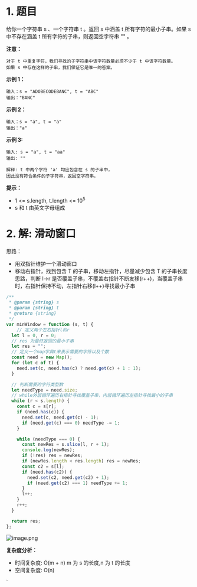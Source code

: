 # 1. 题目

给你一个字符串 s 、一个字符串 t 。返回 s 中涵盖 t 所有字符的最小子串。如果 s 中不存在涵盖 t 所有字符的子串，则返回空字符串 "" 。

**注意：**

```
对于 t 中重复字符，我们寻找的子字符串中该字符数量必须不少于 t 中该字符数量。
如果 s 中存在这样的子串，我们保证它是唯一的答案。
```



**示例 1：**

```
输入：s = "ADOBECODEBANC", t = "ABC"
输出："BANC"
```

**示例 2：**

```
输入：s = "a", t = "a"
输出："a"
```

**示例 3:**

```
输入: s = "a", t = "aa"
输出: ""

解释: t 中两个字符 'a' 均应包含在 s 的子串中，
因此没有符合条件的子字符串，返回空字符串。
```



**提示：**

- 1 <= s.length, t.length <= 10<sup>5</sup>
- s 和 t 由英文字母组成

# 2. 解: 滑动窗口

思路：

- 用双指针维护一个滑动窗口
- 移动右指针，找到包含 T 的子串，移动左指针，尽量减少包含 T 的子串长度
  思路，判断 l->r 是否覆盖子串，不覆盖右指针不断友移(r++)，当覆盖子串时，右指针保持不动，左指针右移(l++)寻找最小子串

```JAVASCRIPT
/**
 * @param {string} s
 * @param {string} t
 * @return {string}
 */
var minWindow = function (s, t) {
    // 定义两个左右指针l和r
  let l = 0, r = 0;
  // res 为最终返回的最小子串
  let res = "";
  // 定义一个map字典t来表示需要的字符以及个数
  const need = new Map();
  for (let c of t) {
    need.set(c, need.has(c) ? need.get(c) + 1 : 1);
  }

  // 判断需要的字符类型数
  let needType = need.size;
  // while外层循环遍历右指针寻找覆盖子串，内层循环遍历左指针寻找最小的子串
  while (r < s.length) {
    const c = s[r];
    if (need.has(c)) {
      need.set(c, need.get(c) - 1);
      if (need.get(c) === 0) needType -= 1;
    }

    while (needType === 0) {
      const newRes = s.slice(l, r + 1);
      console.log(newRes);
      if (!res) res = newRes;
      if (newRes.length < res.length) res = newRes;
      const c2 = s[l];
      if (need.has(c2)) {
        need.set(c2, need.get(c2) + 1);
        if (need.get(c2) === 1) needType += 1;
      }
      l++;
    }
    r++;
  }

  return res;
};

```

![image.png](https://p9-juejin.byteimg.com/tos-cn-i-k3u1fbpfcp/d65f18e18f244460af4cd80c4fb098b9~tplv-k3u1fbpfcp-watermark.image?)

**复杂度分析：**

- 时间复杂度: O(m + n) m 为 s 的长度,n 为 t 的长度
- 空间复杂度: O(n)

`
